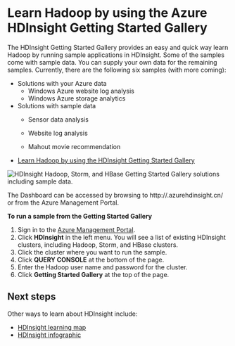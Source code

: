 <properties
   pageTitle="Learn Hadoop in HDInsight with the Sample Gallery | Windows Azure"
   description="Quickly learn Hadoop by running sample applications from the HDInsight Getting Started Gallery. Use sample data or supply your own."
   services="hdinsight"
   documentationCenter=""
   tags="azure-portal"
   authors="mumian"
   manager="paulettm"
   editor="cgronlun"/>

<tags
	ms.service="hdinsight"
	ms.date="07/09/2015"
	wacn.date=""/>

# Learn Hadoop by using the Azure HDInsight Getting Started Gallery

The HDInsight Getting Started Gallery provides an easy and quick way learn Hadoop by running sample applications in HDInsight. Some of the samples come with sample data. You can supply your own data for the remaining samples. Currently, there are the following six samples (with more coming):

- Solutions with your Azure data
	- Windows Azure website log analysis
	- Windows Azure storage analytics
- Solutions with sample data
	- Sensor data analysis

	- Website log analysis
	- Mahout movie recommendation


* [Learn Hadoop by using the HDInsight Getting Started Gallery](/documentation/articles/hdinsight-learn-hadoop-use-sample-gallery-v1)

![HDInsight Hadoop, Storm, and HBase Getting Started Gallery solutions including sample data.][hdinsight.sample.gallery]


The Dashboard can be accessed by browsing to http://<YourHDInsightClusterName>.azurehdinsight.cn/ or from the Azure Management Portal.

**To run a sample from the Getting Started Gallery**


1.	Sign in to the [Azure Management Portal][azure.portal].
2.	Click **HDInsight** in the left menu. You will see a list of existing HDInsight clusters, including Hadoop, Storm, and HBase clusters. 
3.	Click the cluster where you want to run the sample.
4.	Click **QUERY CONSOLE** at the bottom of the page.
5.	Enter the Hadoop user name and password for the cluster.
6.	Click **Getting Started Gallery** at the top of the page.


## Next steps
Other ways to learn about HDInsight include:

- [HDInsight learning map][hdinsight.learn.map]
- [HDInsight infographic][hdinsight.infographic]

<!--Image references-->
[hdinsight.sample.gallery]: ./media/hdinsight-learn-hadoop-use-sample-gallery/HDInsight-Getting-Started-Gallery.png
[hdinsight.twitter.sample]: ./media/hdinsight-learn-hadoop-use-sample-gallery/HDInsight-Twitter-Trend-Analysis-sample.png

<!--Link references-->
[hdinsight.learn.map]: /documentation/articles/hdinsight-learn-map
[hdinsight.infographic]: http://go.microsoft.com/fwlink/?linkid=523960
[azure.portal]:https://manage.windowsazure.cn
